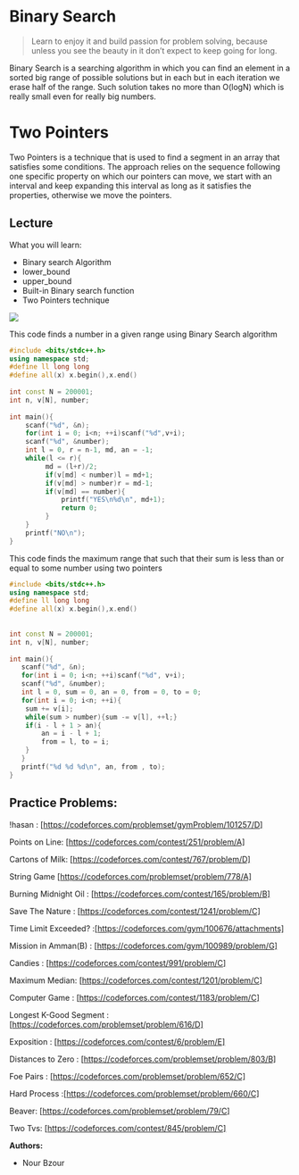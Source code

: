 # Binary Search

> Learn to enjoy it and build passion for problem solving, because unless you see the beauty in it don’t expect to keep going for long.

Binary Search is a searching algorithm in which you can find an element in a sorted big range of possible solutions but in each but in each iteration we erase half of the range. 
Such solution takes no more than O(logN) which is really small even for really big numbers.


# Two Pointers

Two Pointers is a technique that is used to find a segment in an array that satisfies some conditions.
The approach relies on the sequence following one specific property on which our pointers can move, we start with an interval and  keep expanding this interval as long as it satisfies the properties, otherwise we move the pointers. 

## Lecture 

What you will learn:
- Binary search Algorithm
- lower_bound
- upper_bound
- Built-in Binary search function
- Two Pointers technique


[![](https://img.youtube.com/vi/C--fpya1vBw/0.jpg)](https://www.youtube.com/watch?v=C--fpya1vBw)

This code finds a number in a given range using Binary Search algorithm
```cpp
#include <bits/stdc++.h>
using namespace std;
#define ll long long
#define all(x) x.begin(),x.end()
 
int const N = 200001;
int n, v[N], number;
 
int main(){
	scanf("%d", &n);
	for(int i = 0; i<n; ++i)scanf("%d",v+i);
	scanf("%d", &number);
	int l = 0, r = n-1, md, an = -1;
	while(l <= r){
		 md = (l+r)/2;
		 if(v[md] < number)l = md+1;
		 if(v[md] > number)r = md-1;
		 if(v[md] == number){
		 	 printf("YES\n%d\n", md+1);
		 	 return 0;
		 }
	}
	printf("NO\n");
}
```
This code finds the maximum range that such that their sum is less than or equal to some number using two pointers 
```cpp
#include <bits/stdc++.h>
using namespace std;
#define ll long long
#define all(x) x.begin(),x.end()
 
 
int const N = 200001;
int n, v[N], number;
 
int main(){
   scanf("%d", &n);
   for(int i = 0; i<n; ++i)scanf("%d", v+i);
   scanf("%d", &number);
   int l = 0, sum = 0, an = 0, from = 0, to = 0;
   for(int i = 0; i<n; ++i){
   	sum += v[i];
   	while(sum > number){sum -= v[l], ++l;}
   	if(i - l + 1 > an){
   		an = i - l + 1;
   		from = l, to = i;
   	}
   }
   printf("%d %d %d\n", an, from , to);
}
```
## Practice Problems:

!hasan : [https://codeforces.com/problemset/gymProblem/101257/D]

Points on Line:  [https://codeforces.com/contest/251/problem/A]

Cartons of Milk: [https://codeforces.com/contest/767/problem/D]

String Game [https://codeforces.com/problemset/problem/778/A]

Burning Midnight Oil : [https://codeforces.com/contest/165/problem/B]

Save The Nature : [https://codeforces.com/contest/1241/problem/C]

Time Limit Exceeded? :[https://codeforces.com/gym/100676/attachments]

Mission in Amman(B) : [https://codeforces.com/gym/100989/problem/G]

Candies : [https://codeforces.com/contest/991/problem/C]

Maximum Median: [https://codeforces.com/contest/1201/problem/C]

Computer Game : [https://codeforces.com/contest/1183/problem/C]

Longest K-Good Segment : [https://codeforces.com/problemset/problem/616/D]

Exposition : [https://codeforces.com/contest/6/problem/E]

Distances to Zero : [https://codeforces.com/problemset/problem/803/B]

Foe Pairs : [https://codeforces.com/problemset/problem/652/C]

Hard Process :[https://codeforces.com/problemset/problem/660/C]

Beaver: [https://codeforces.com/problemset/problem/79/C]

Two Tvs: [https://codeforces.com/contest/845/problem/C]

**Authors:**
* Nour Bzour